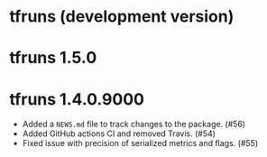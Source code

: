 # tfruns (development version)

# tfruns 1.5.0

# tfruns 1.4.0.9000

* Added a `NEWS.md` file to track changes to the package. (#56)
* Added GitHub actions CI and removed Travis. (#54)
* Fixed issue with precision of serialized metrics and flags. (#55)
